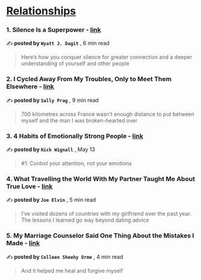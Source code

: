 
<h1><a href=https://medium.com/tag/relationships/recommended target="_blank" rel="noopener noreferrer">Relationships</a></h1>
<h3>1. Silence Is a Superpower - <a href=https://medium.com/better-humans/silence-is-a-superpower-66f46a65182a?source=tag_recommended_feed---------0-84----------relationships----------7889baf3_91dd_4b36_a5b1_871d340cf629------- target="_blank" rel="noopener noreferrer">link</a></h3>

✍️ **posted by `Wyatt J. Dagit`** <date> , 6 min read</date>

<blockquote>Here’s how you conquer silence for greater connection and a deeper understanding of yourself and other people</blockquote>

<h3>2. I Cycled Away From My Troubles, Only to Meet Them Elsewhere - <a href=https://medium.com/travel-memoirs/i-cycled-away-from-my-troubles-only-to-meet-them-elsewhere-a44538d779e3?source=tag_recommended_feed---------1-107----------relationships----------7889baf3_91dd_4b36_a5b1_871d340cf629------- target="_blank" rel="noopener noreferrer">link</a></h3>

✍️ **posted by `Sally Prag`** <date> , 9 min read</date>

<blockquote>700 kilometres across France wasn’t enough distance to put between myself and the man I was broken-hearted over</blockquote>

<h3>3. 4 Habits of Emotionally Strong People - <a href=https://medium.com/@nickwignall/4-habits-of-emotionally-strong-people-35c1255ba5d4?source=tag_recommended_feed---------2-85----------relationships----------7889baf3_91dd_4b36_a5b1_871d340cf629------- target="_blank" rel="noopener noreferrer">link</a></h3>

✍️ **posted by `Nick Wignall`** <date> , May 13</date>

<blockquote>#1: Control your attention, not your emotions</blockquote>

<h3>4. What Travelling the World With My Partner Taught Me About True Love - <a href=https://medium.com/better-humans/what-travelling-the-world-with-my-partner-taught-me-about-true-love-3796d6a9a4b3?source=tag_recommended_feed---------3-84----------relationships----------7889baf3_91dd_4b36_a5b1_871d340cf629------- target="_blank" rel="noopener noreferrer">link</a></h3>

✍️ **posted by `Joe Elvin`** <date> , 5 min read</date>

<blockquote>I’ve visited dozens of countries with my girlfriend over the past year. The lessons I learned go way beyond dating advice</blockquote>

<h3>5. My Marriage Counselor Said One Thing About the Mistakes I Made - <a href=https://medium.com/beloved/my-marriage-counselor-said-one-thing-about-the-mistakes-i-made-ecb0ac4cf529?source=tag_recommended_feed---------4-107----------relationships----------7889baf3_91dd_4b36_a5b1_871d340cf629------- target="_blank" rel="noopener noreferrer">link</a></h3>

✍️ **posted by `Colleen Sheehy Orme`** <date> , 4 min read</date>

<blockquote>And it helped me heal and forgive myself</blockquote>

